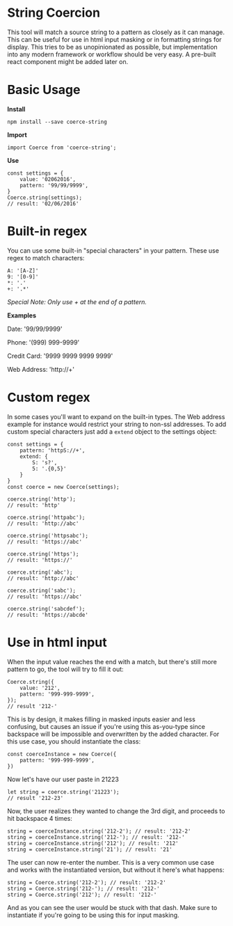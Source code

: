 # String Coercion

This tool will match a source string to a pattern as closely as it can manage. This can be useful for use in html input masking or in formatting strings for display. This tries to be as unopinionated as possible, but implementation into any modern framework or workflow should be very easy. A pre-built react component might be added later on.

# Basic Usage

**Install**
```
npm install --save coerce-string
```

**Import**
```
import Coerce from 'coerce-string';
```
**Use**
```
const settings = {
    value: '02062016',
    pattern: '99/99/9999',
}
Coerce.string(settings);
// result: '02/06/2016'
```

# Built-in regex

You can use some built-in "special characters" in your pattern. These use regex to match characters:

```
A: '[A-Z]'
9: '[0-9]'
*: '.'
+: '.*'
```

*Special Note: Only use + at the end of a pattern.*

**Examples**

Date: '99/99/9999'

Phone: '(999) 999-9999'

Credit Card: '9999 9999 9999 9999'

Web Address: 'http://+'

# Custom regex

In some cases you'll want to expand on the built-in types. The Web address example for instance would restrict your string to non-ssl addresses. To add custom special characters just add a `extend` object to the settings object:

```
const settings = {
    pattern: 'httpS://+',
    extend: {
        S: 's?',
        5: '.{0,5}'
    }
}
const coerce = new Coerce(settings);

coerce.string('http');
// result: 'http'

coerce.string('httpabc');
// result: 'http://abc'

coerce.string('httpsabc');
// result: 'https://abc'

coerce.string('https');
// result: 'https://'

coerce.string('abc');
// result: 'http://abc'

coerce.string('sabc');
// result: 'https://abc'

coerce.string('sabcdef');
// result: 'https://abcde'
```

# Use in html input

When the input value reaches the end with a match, but there's still more pattern to go, the tool will try to fill it out:

```
Coerce.string({
    value: '212',
    pattern: '999-999-9999',
});
// result '212-'
```

This is by design, it makes filling in masked inputs easier and less confusing, but causes an issue if you're using this as-you-type since backspace will be impossible and overwritten by the added character. For this use case, you should instantiate the class:

```
const coerceInstance = new Coerce({
    pattern: '999-999-9999',
})
```

Now let's have our user paste in 21223

```
let string = coerce.string('21223');
// result '212-23'
```

Now, the user realizes they wanted to change the 3rd digit, and proceeds to hit backspace 4 times:

```
string = coerceInstance.string('212-2'); // result: '212-2'
string = coerceInstance.string('212-'); // result: '212-'
string = coerceInstance.string('212'); // result: '212'
string = coerceInstance.string('21'); // result: '21'
```

The user can now re-enter the number.  This is a very common use case and works with the instantiated version, but without it here's what happens:

```
string = Coerce.string('212-2'); // result: '212-2'
string = Coerce.string('212-'); // result: '212-'
string = Coerce.string('212'); // result: '212-'
```

And as you can see the user would be stuck with that dash. Make sure to instantiate if you're going to be using this for input masking.
